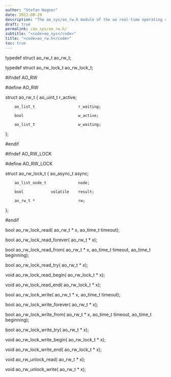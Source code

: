 ```yaml
---
author: "Stefan Wagner"
date: 2022-08-29
description: "The ao_sys/ao_rw.h module of the ao real-time operating system."
draft: true
permalink: /ao_sys/ao_rw.h/ 
subtitle: "<code>ao_sys</code>"
title: "<code>ao_rw.h</code>"
toc: true
---
```


typedef struct  ao_rw_t             ao_rw_t;

typedef struct  ao_rw_lock_t        ao_rw_lock_t;

#ifndef AO_RW

#define AO_RW

struct  ao_rw_t
{
        ao_uint_t                   r_active;

        ao_list_t                   r_waiting;

        bool                        w_active;

        ao_list_t                   w_waiting;
};

#endif

#ifndef AO_RW_LOCK

#define AO_RW_LOCK

struct  ao_rw_lock_t
{
        ao_async_t                  async;

        ao_list_node_t              node;

        bool            volatile    result;

        ao_rw_t *                   rw;
};

#endif

bool    ao_rw_lock_read(            ao_rw_t * x, ao_time_t timeout);

bool    ao_rw_lock_read_forever(    ao_rw_t * x);

bool    ao_rw_lock_read_from(       ao_rw_t * x, ao_time_t timeout, ao_time_t beginning);

bool    ao_rw_lock_read_try(        ao_rw_t * x);

void    ao_rw_lock_read_begin(      ao_rw_lock_t * x);

void    ao_rw_lock_read_end(        ao_rw_lock_t * x);

bool    ao_rw_lock_write(           ao_rw_t * x, ao_time_t timeout);

bool    ao_rw_lock_write_forever(   ao_rw_t * x);

bool    ao_rw_lock_write_from(      ao_rw_t * x, ao_time_t timeout, ao_time_t beginning);

bool    ao_rw_lock_write_try(       ao_rw_t * x);

void    ao_rw_lock_write_begin(     ao_rw_lock_t * x);

void    ao_rw_lock_write_end(       ao_rw_lock_t * x);

void    ao_rw_unlock_read(          ao_rw_t * x);

void    ao_rw_unlock_write(         ao_rw_t * x);

